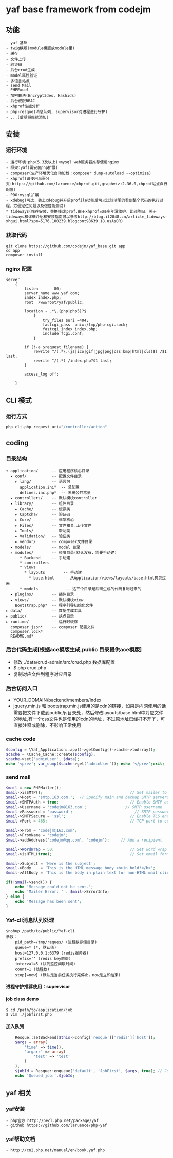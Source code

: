 yaf base framework from codejm
====================================================================================================
## 功能
    - yaf 基础
    - twig模版(module模版放module里)
    - 缓存
    - 文件上传
    - 验证码
    - 后台crud生成
    - model属性验证
    - 多语言站点
    - send Mail
    - PHPExcel
    - 加密算法(Encrypt3des, Hashids)
    - 后台权限RBAC
    - xhprof性能分析
    - php-resque(消息队列, supervisor对进程进行守护)
    - ...(后期将继续添加)

## 安装

### 运行环境
    - 运行环境:php(5.3及以上)+mysql web服务器推荐使用nginx
    - 框架:yaf(需安装php扩展)
    - composer(生产环境优化自动加载：composer dump-autoload --optimize)
    - xhprof(请使用鸟哥分支:https://github.com/laruence/xhprof.git,graphviz:2.36.0,xhprof站点自行配置)
    - PDO:mysql扩展
    - xdebug(可选，装上xdebug并开启profile功能后可以比较清晰的看到整个代码的执行过程，方便定位问题以及做性能测试)
    * tideways(推荐安装，替换掉xhprof,由于xhprof已经多年没维护，比较陈旧，关于tideways和详细介绍和安装指南可以参考http://blog.it2048.cn/article_tideways-xhgui.html?spm=5176.100239.blogcont98639.18.usAsOR)

### 获取代码
``` shell
git clone https://github.com/codejm/yaf_base.git app
cd app
composer install
```

### nginx 配置

``` nginx
server
	{
		listen       80;
		server_name www.yaf.com;
		index index.php;
		root  /wwwroot/yaf/public;

		location ~ .*\.(php|php5)?$
			{
				try_files $uri =404;
				fastcgi_pass  unix:/tmp/php-cgi.sock;
				fastcgi_index index.php;
				include fcgi.conf;
			}

        if (!-e $request_filename) {
            rewrite ^/(.*\.(js|ico|gif|jpg|png|css|bmp|html|xls)$) /$1 last;
            rewrite ^/(.*) /index.php?$1 last;
        }

		access_log off;

	}
```

## CLI 模式
### 运行方式
``` php
php cli.php request_uri="/controller/action"
```
## coding
### 目录结构
    ▾ application/      -- 应用程序核心目录
      ▾ conf/           -- 配置文件目录
        ▸ lang/         -- 语言包
          application.ini*  -- 总配置
          defines.inc.php*  -- 系统公共常量
      ▸ controllers/    -- 默认模块controller
      ▾ library/        -- 组件目录
        ▸ Cache/        -- 缓存类
        ▸ Captcha/      -- 验证码
        ▸ Core/         -- 框架核心
        ▸ Files/        -- 文件相关:上传文件
        ▸ Tools/        -- 帮助类
        ▸ Validation/   -- 验证类
        ▸ vendor/       -- composer文件目录
      ▸ models/         -- model 目录
      ▸ modules/        -- 模块目录(默认没有，需要手动建)
          * Backend     -- 手动建
	      * controllers
	      * views
	        * layouts        -- 手动建
	          * base.html    -- 从Application/views/layouts/base.html拷贝过来
	      * models            -- 这三个目录是后面生成的代码复制过来的
      ▸ plugins/        -- 插件目录
      ▸ views/          -- 默认模块view
        Bootstrap.php*  -- 程序引导初始化文件
    ▸ data/             -- 数据生成工具
    ▸ public/           -- 站点目录
    ▸ runtime/          -- 运行时缓存
      composer.json*    -- composer 配置文件
      composer.lock*
      README.md*

### 后台代码生成[根据ace模版生成,public 目录提供ace模版]
* 修改 ./data/crud-admin/src/crud.php 数据库配置
* $ php crud.php
* 复制对应文件到程序对应目录
### 后台访问入口
* YOUR_DOMAIN/backend/members/index
* jquery.min.js 和 bootstrap.min.js使用的是cdn的链接，如果是内网使用的话需要把文件下载到public/js目录处，然后修改layouts/base.html中对应文件的地址,有一个css文件也是使用的cdn的地址，不过原地址已经打不开了，可直接注释或删除，不影响正常使用
### cache code
``` php
$config = \Yaf_Application::app()->getConfig()->cache->toArray();
$cache = \Cache_Cache::create($config);
$cache->set('adminUser', $data);
echo '<pre>'; var_dump($cache->get('adminUser')); echo '</pre>';exit;
```
### send mail
``` php
$mail = new PHPMailer();
$mail->isSMTP();                                      // Set mailer to use SMTP
$mail->Host = 'smtp.163.com;';  // Specify main and backup SMTP servers
$mail->SMTPAuth = true;                               // Enable SMTP authentication
$mail->Username = 'codejm@163.com';                 // SMTP username
$mail->Password = 'password';                           // SMTP password
$mail->SMTPSecure = 'ssl';                            // Enable TLS encryption, `ssl` also accepted
$mail->Port = 465;                                    // TCP port to connect to

$mail->From = 'codejm@163.com';
$mail->FromName = 'codejm';
$mail->addAddress('codejm@qq.com', 'codejm');     // Add a recipient

$mail->WordWrap = 50;                                 // Set word wrap to 50 characters
$mail->isHTML(true);                                  // Set email format to HTML

$mail->Subject = 'Here is the subject';
$mail->Body    = 'This is the HTML message body <b>in bold!</b>';
$mail->AltBody = 'This is the body in plain text for non-HTML mail clients';

if(!$mail->send()) {
    echo 'Message could not be sent.';
    echo 'Mailer Error: ' . $mail->ErrorInfo;
} else {
    echo 'Message has been sent';
}
```
### Yaf-cli消息队列处理
```shell
$nohup /path/to/public/Yaf-cli
参数：
    pid_path=/tmp/reques/ (进程数存储目录)
    queue=* (*, 默认值)
    host=127.0.0.1:6379 (redis服务器)
    prefix='' (redis key前缀)
    interval=5 (队列监控间歇时间)
    count=1 (线程数)
    stop[=now] (默认是当前任务执行完停止，now是立即结束)

```
#### 进程守护推荐使用：supervisor
#### job class demo
```shell
$ cd /path/to/application/job
$ vim ./jobfirst.php
```
#### 加入队列
```php
    Resque::setBackend($this->config['resque']['redis']['host']);
    $args = array(
        'time' => time(),
        'argarr' => array(
            'test' => 'test'
        )
    );
    $jobId = Resque::enqueue('default', 'JobFirst', $args, true); // JobFirst 任务处理类, 返回任务id
    echo 'Queued job:'.$jobId;
```





## yaf 相关

### yaf安装
    - php官方 http://pecl.php.net/package/yaf
    - github https://github.com/laruence/php-yaf

### yaf帮助文档
    - http://cn2.php.net/manual/en/book.yaf.php
